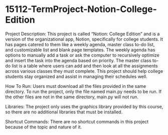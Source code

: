# 15112-TermProject-Notion-College-Edition
Project Description: 
	This project is called “Notion: College Edition” and is a version of the organizational app, Notion, specifically for college students. It has pages catered to them like a weekly agenda, master class to-do list, and customizable list and blank page templates. The weekly agenda has options to manually add a task or ask the computer to recursively optimize and insert the task into the agenda based on priority. The master class to-do list is a table where users can add and then look at all the assignments across various classes they must complete. This project should help college students stay organized and assist in managing their schedules well.

How To Run: 
	Users must download all the files provided in the same directory. To run the project, only the file named main.py needs to be run. If the other files are not in the same directory, main.py will not run.

Libraries: 
	The project only uses the graphics library provided by this course, so there are no additional libraries that must be installed.

Shortcut Commands: 
	There are no shortcut commands in this project because of the topic and nature of it.
